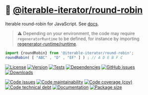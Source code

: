 :carousel_horse: [@iterable-iterator/round-robin](https://iterable-iterator.github.io/round-robin)
==

Iterable round-robin for JavaScript.
See [docs](https://iterable-iterator.github.io/round-robin/index.html).

> :warning: Depending on your environment, the code may require
> `regeneratorRuntime` to be defined, for instance by importing
> [regenerator-runtime/runtime](https://www.npmjs.com/package/regenerator-runtime).


```js
import {roundRobin} from '@iterable-iterator/round-robin';
roundRobin( [ "ABC" , "D" , "EF" ] ) ; // A D E B F C
```

[![License](https://img.shields.io/github/license/iterable-iterator/round-robin.svg)](https://raw.githubusercontent.com/iterable-iterator/round-robin/main/LICENSE)
[![Version](https://img.shields.io/npm/v/@iterable-iterator/round-robin.svg)](https://www.npmjs.org/package/@iterable-iterator/round-robin)
[![Tests](https://img.shields.io/github/workflow/status/iterable-iterator/round-robin/ci:cover?event=push&label=tests)](https://github.com/iterable-iterator/round-robin/actions/workflows/ci:cover.yml?query=branch:main)
[![Dependencies](https://img.shields.io/librariesio/github/iterable-iterator/round-robin.svg)](https://github.com/iterable-iterator/round-robin/network/dependencies)
[![GitHub issues](https://img.shields.io/github/issues/iterable-iterator/round-robin.svg)](https://github.com/iterable-iterator/round-robin/issues)
[![Downloads](https://img.shields.io/npm/dm/@iterable-iterator/round-robin.svg)](https://www.npmjs.org/package/@iterable-iterator/round-robin)

[![Code issues](https://img.shields.io/codeclimate/issues/iterable-iterator/round-robin.svg)](https://codeclimate.com/github/iterable-iterator/round-robin/issues)
[![Code maintainability](https://img.shields.io/codeclimate/maintainability/iterable-iterator/round-robin.svg)](https://codeclimate.com/github/iterable-iterator/round-robin/trends/churn)
[![Code coverage (cov)](https://img.shields.io/codecov/c/gh/iterable-iterator/round-robin/main.svg)](https://codecov.io/gh/iterable-iterator/round-robin)
[![Code technical debt](https://img.shields.io/codeclimate/tech-debt/iterable-iterator/round-robin.svg)](https://codeclimate.com/github/iterable-iterator/round-robin/trends/technical_debt)
[![Documentation](https://iterable-iterator.github.io/round-robin/badge.svg)](https://iterable-iterator.github.io/round-robin/source.html)
[![Package size](https://img.shields.io/bundlephobia/minzip/@iterable-iterator/round-robin)](https://bundlephobia.com/result?p=@iterable-iterator/round-robin)
